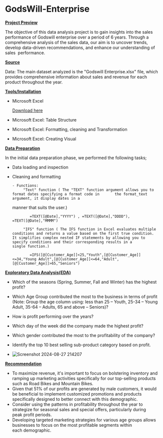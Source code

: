 # GodsWill-Enterprise

**[Project Preview]()**

The objective of this data analysis project is to gain insights into the sales performance of Godswill enterprise over a period of 6 years. Through a comprehensive analysis of the sales data, our aim is to uncover trends, develop data-driven recommendations, and enhance our understanding of sales  performance.

**[Source]()**

Data: The main dataset analyzed is the "Godswill Enterprise.xlsx" file, which provides comprehensive information about sales and revenue for each product throughout the year.

**[Tools/Installation]()**

 - Microsoft Excel

    [Download here](http//MicrosoftExcel.com)
   
 - Microsoft Excel: Table Structure
 - Microsoft Excel: Formatting, cleaning and Transformation
 - Microsoft Excel: Creating Visual

**[Data Preparation]()**

In the initial data preparation phase, we performed the following tasks;

 - Data loading and inspection
 
 - Cleaning and formatting
        
       - Functions: 
            "Text" function ( The "TEXT" function argument allows you to format dates specifying a format code in       the format_text argument, it display dates in a 
   manner that suits the user.)
   
               =TEXT([@Date],"YYYY") , =TEXT([@Date],"DDDD"), =TEXT([@Date],"MMMM")

            "IFS" function ( The IFS function in Excel evaluates multiple conditions and returns a value based on the first true condition. It simplifies complex nested IF statements by allowing you to specify conditions and their corresponding results in a single function.)

               =IFS([@[Customer_Age]]<25,"Youth",[@[Customer_Age]]<=34,"Young Adult",[@[Customer_Age]]<=64,"Adult",[@[Customer_Age]]>65,"Seniors")

**[Exploratory Data Analysis(EDA)]()**

- Which of the seasons (Spring, Summer, Fall and Winter) has the highest profit?
- Which Age Group contributed the most to the business in terms of profit (Note: Group the age column using: less than 25 – Youth, 25-34 – Young Adult, 35-64 – Adults, 65 
  and above – Seniors)?
- How is profit performing over the years?
- Which day of the week did the company made the highest profit?
- Which gender contributed the most to the profitability of the company?
- Identify the top 10 best selling sub-product category based on profit.

- ![Screenshot 2024-08-27 214207](https://github.com/user-attachments/assets/d7008aaa-8bdc-4790-82c4-25103d5b2943)


**[Recommendation]()**

- To maximize revenue, it's important to focus on bolstering inventory and ramping up marketing activities specifically for our top-selling products such as Road Bikes 
  and Mountain Bikes.
- Given that 51% of our profits are generated by male customers, it would be beneficial to implement customized promotions and products specifically designed to better 
  connect with this demographic.
- Consider using the patterns in profitability throughout the year to strategize for seasonal sales and special offers, particularly during peak profit periods.
- Developing targeted marketing strategies for various age groups allows businesses to focus on the most profitable segments within each demographic.
